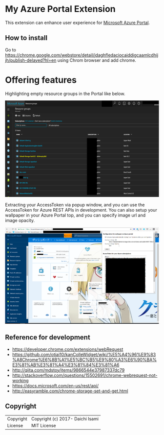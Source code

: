 My Azure Portal Extension
============================

This extension can enhance user experience for [Microsoft Azure Portal](https://portal.azure.com/).

## How to install

Go to https://chrome.google.com/webstore/detail/jdaghfledaciocaiddjgcaamlcdhijjh/publish-delayed?hl=en using Chrom browser and add chrome.


# Offering features

Highlighting empty resource groups in the Portal like below.

![extension usage image01](img/use-image-01.png "extension usage image01")

Extracting your AccessToken via popup window, and you can use the AccessToken for Azure REST APIs in development. You can also setup your wallpaper in your Azure Portal top, and you can specify image url and image opacity.

![extension usage image02](img/use-image-02.png "extension usage image02")


## Reference for development

- https://developer.chrome.com/extensions/webRequest
- https://github.com/otiai10/kanColleWidget/wiki/%E5%A4%96%E9%83%A8Chrome%E6%8B%A1%E5%BC%B5%E9%80%A3%E6%90%BA%E3%81%AB%E3%81%A4%E3%81%84%E3%81%A6
- http://qiita.com/mdstoy/items/9866544e37987337dc79
- http://stackoverflow.com/questions/15502691/chrome-webrequest-not-working
- https://docs.microsoft.com/en-us/rest/api/
- http://easyramble.com/chrome-storage-set-and-get.html

## Copyright
<table>
  <tr>
    <td>Copyright</td><td>Copyright (c) 2017- Daichi Isami</td>
  </tr>
  <tr>
    <td>License</td><td>MIT License</td>
  </tr>
</table>